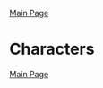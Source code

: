 [Main Page](main.md#wrath-of-the-righteous)

# Characters

[Main Page](main.md#wrath-of-the-righteous)

